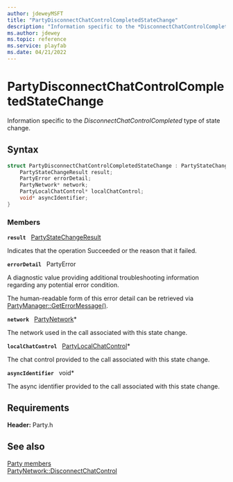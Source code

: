 ```yaml
---
author: jdeweyMSFT
title: "PartyDisconnectChatControlCompletedStateChange"
description: "Information specific to the *DisconnectChatControlCompleted* type of state change."
ms.author: jdewey
ms.topic: reference
ms.service: playfab
ms.date: 04/21/2022
---
```


# PartyDisconnectChatControlCompletedStateChange  

Information specific to the *DisconnectChatControlCompleted* type of state change.  

## Syntax  
  
```cpp
struct PartyDisconnectChatControlCompletedStateChange : PartyStateChange {  
    PartyStateChangeResult result;  
    PartyError errorDetail;  
    PartyNetwork* network;  
    PartyLocalChatControl* localChatControl;  
    void* asyncIdentifier;  
}  
```
  
### Members  
  
**`result`** &nbsp; [PartyStateChangeResult](../enums/partystatechangeresult.md)  
  
Indicates that the operation Succeeded or the reason that it failed.
  
**`errorDetail`** &nbsp; PartyError  
  
A diagnostic value providing additional troubleshooting information regarding any potential error condition.
  
The human-readable form of this error detail can be retrieved via [PartyManager::GetErrorMessage()](../classes/PartyManager/methods/partymanager_geterrormessage.md).
  
**`network`** &nbsp; [PartyNetwork](../classes/PartyNetwork/partynetwork.md)*  
  
The network used in the call associated with this state change.
  
**`localChatControl`** &nbsp; [PartyLocalChatControl](../classes/PartyLocalChatControl/partylocalchatcontrol.md)*  
  
The chat control provided to the call associated with this state change.
  
**`asyncIdentifier`** &nbsp; void*  
  
The async identifier provided to the call associated with this state change.
  
  
## Requirements  
  
**Header:** Party.h
  
## See also  
[Party members](../party_members.md)  
[PartyNetwork::DisconnectChatControl](../classes/PartyNetwork/methods/partynetwork_disconnectchatcontrol.md)
  
  
